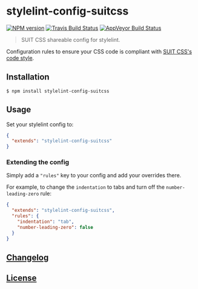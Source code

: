 # stylelint-config-suitcss
[![NPM version](http://img.shields.io/npm/v/stylelint-config-suitcss.svg)](https://www.npmjs.org/package/stylelint-config-suitcss) [![Travis Build Status](https://img.shields.io/travis/stylelint/stylelint-config-suitcss/master.svg?label=unix%20build)](https://travis-ci.org/stylelint/stylelint-config-suitcss) [![AppVeyor Build Status](https://img.shields.io/appveyor/ci/stylelint/stylelint-config-suitcss/master.svg?label=windows%20build)](https://ci.appveyor.com/project/stylelint/stylelint-config-suitcss)

> SUIT CSS shareable config for stylelint.

Configuration rules to ensure your CSS code is compliant with [SUIT CSS's code style](https://github.com/suitcss/suit/blob/master/doc/STYLE.md).

## Installation

```console
$ npm install stylelint-config-suitcss
```

## Usage

Set your stylelint config to:

```json
{
  "extends": "stylelint-config-suitcss"
}
```

### Extending the config

Simply add a `"rules"` key to your config and add your overrides there.

For example, to change the `indentation` to tabs and turn off the `number-leading-zero` rule:


```json
{
  "extends": "stylelint-config-suitcss",
  "rules": {
    "indentation": "tab",
    "number-leading-zero": false
  }
}
```

## [Changelog](CHANGELOG.md)

## [License](LICENSE)
